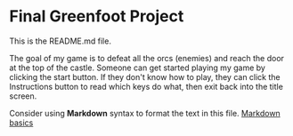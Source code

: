 # Final Greenfoot Project
This is the README.md file.

The goal of my game is to defeat all the orcs (enemies) and reach the door at the top of the castle. Someone can get started playing my game by clicking the start button. If they don't know how to play, they can click the Instructions button to read which keys do what, then exit back into the title screen.

Consider using **Markdown** syntax to format the text in this file. [Markdown basics](https://www.markdownguide.org/getting-started/)


